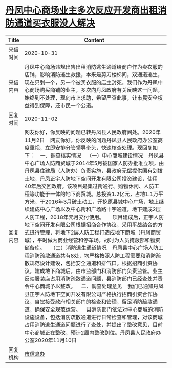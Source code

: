 # [丹凤中心商场业主多次反应开发商出租消防通道买衣服没人解决](http://www.shangluo.gov.cn/zmhd/ldxxxx.jsp?urltype=leadermail.LeaderMailContentUrl&wbtreeid=1112&leadermailid=6582)

| Title |                                                                                                                                                                                                                                                                                                                                                                                                   Content                                                                                                                                                                                                                                                                                                                                                                                                   |
|:-----:|-------------------------------------------------------------------------------------------------------------------------------------------------------------------------------------------------------------------------------------------------------------------------------------------------------------------------------------------------------------------------------------------------------------------------------------------------------------------------------------------------------------------------------------------------------------------------------------------------------------------------------------------------------------------------------------------------------------------------------------------------------------------------------------------------------------|
| 来信时间  | 2020-10-31                                                                                                                                                                                                                                                                                                                                                                                                                                                                                                                                                                                                                                                                                                                                                                                                  |
| 来信内容  | 丹凤中心商场违规出售出租消防逃生通道给商户作为卖衣服的店铺，影响消防逃生救援，本来是剪刀楼梯间，双通道逃生，现在只剩一个，另一个被买衣服的店主封死，我们作为丹凤中心商场购买商铺的业主，多次向丹凤政府有关反映这一问题，始终到不处理，现向市上求助，希望严查此事，让市民安全权益得到保障，还市民一个公道。                                                                                                                                                                                                                                                                                                                                                                                                                                                                                                                                                                                                                                                       |
| 回复时间  | 2020-11-02                                                                                                                                                                                                                                                                                                                                                                                                                                                                                                                                                                                                                                                                                                                                                                                                  |
| 回复内容  | 网友你好，你反映的问题已转丹凤县人民政府阅处。2020年11月2日    网友你好，你反映的问题丹凤县人民政府办公室高度重视，立即安排分管领导牵头，快速核查处理。现回复如下：    一、调查核实情况    （一）中心商城建设情况    丹凤县中心广场人防商贸城于2014年5月被国家人防办批准立项，由丹凤县住建局（人防办）负责实施，县政府无偿提供国有划拨土地，丹凤正宇人防地下空间开发有限公司投资建设，使用40年后交回政府。该项目是集过街通行、购物休闲、人防工程等功能于一体的地下商贸城。总投资1.2亿元，占地1.1万平方米，于2016年3月破土动工，开挖原县城中心广场，地上继续建成中心广场以及中心街和广场路十字通道，地下建成2层人防工程，2018年元月交付使用。      项目建成后，正宇人防地下空间开发有限公司根据招商合作协议，采用平战结合的方式进行管理，将地下2层人防工程打造成地下商城（丹凤商贸城），平时做为商业经营和停车场，战时为人员掩蔽部和物资储备库。    （二）消防逃生通道情况    丹凤县中心广场人防工程消防疏散通道共有8处，均严格按照人防工程需要和消防疏散规范设计建设，包括安全通道和排气口。根据招商引资协议，建成地下商城后，由市监部门和消防部门负责监管。业主反映服装店占用消防疏散通道问题，县消防部门已经查处并责令中心商城予以整改。    二、调查处理意见    我们已通知丹凤县正宇人防地下空间开发有限公司严格执行招商引资合作协议，自觉接受政府相关部门的检查和管理，留足消防疏散通道，确保安全规范运营。    县消防部门依法对中心商城的消防设施设备，包括消防疏散通道进行日常检查和管理，对该商城占用消防逃生通道问题进行了查处，并提出了整改意见，目前中心商城正在整改，预计2周内整改到位。丹凤县人民政府办公室2020年11月10日 |
| 回复机构  | [市信息办](../../category/agencies/市信息办.md)                                                                                                                                                                                                                                                                                                                                                                                                                                                                                                                                                                                                                                                                                                                                                                     |